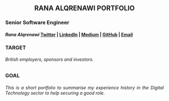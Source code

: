 

## <center> **RANA ALQRENAWI PORTFOLIO** </center>

### **Senior Software Engineer**
#### _Rana Alqrenawi_  [Twitter](https://twitter.com/ranaalqrenawi) | [LinkedIn](https://www.linkedin.com/in/ranaalqrenawi/) | [Medium](https://medium.com/@ranaalqrenawi) | [GitHub](https://github.com/RanaAlqrenawi) | [Email](ranaqrenawi@google.com)

### **TARGET**
###### <p align="justify"> British employers, sponsors and investors. </p>


### **GOAL**

###### <p align="justify"> This is a short portfolio to summarise my experience history in the Digital Technology sector to help securing a good role.</p>

